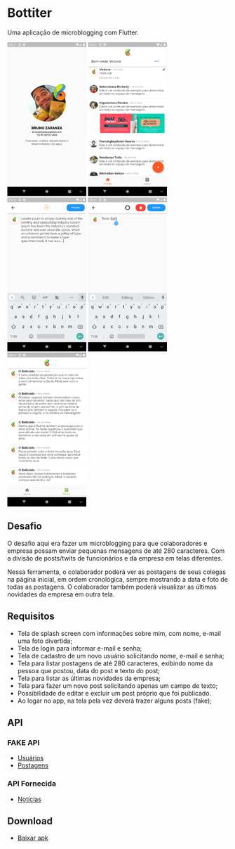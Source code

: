 # Bottiter

Uma aplicação de microblogging com Flutter.


<img src="/prints/print1_splash.png" width="180" height="350" /> <img src="/prints/print2_home.png" width="180" height="350" /> <img src="/prints/print3_a_new_post.png" width="180" height="350" /> <img src="/prints/print4_post_edit.png" width="180" height="350" /> <img src="/prints/print5_news.png" width="180" height="350" />

## Desafio

O desafio aqui era fazer um microblogging para que colaboradores e empresa possam enviar pequenas mensagens de até 280 caracteres.
Com a divisão de posts/twits de funcionários e da empresa em telas diferentes.

Nessa ferramenta, o colaborador poderá ver as postagens de seus colegas na página
inicial, em ordem cronológica, sempre mostrando a data e foto de todas as postagens.
O colaborador também poderá visualizar as últimas novidades da empresa em outra tela.

## Requisitos

- Tela de splash screen com informações sobre mim, com nome, e-mail uma foto divertida;
- Tela de login para informar e-mail e senha;
- Tela de cadastro de um novo usuário solicitando nome, e-mail e senha;
- Tela para listar postagens de até 280 caracteres, exibindo nome da pessoa que postou, data do post e texto do post;
- Tela para listar as últimas novidades da empresa;
- Tela para fazer um novo post solicitando apenas um campo de texto;
- Possibilidade de editar e excluir um post próprio que foi publicado.
- Ao logar no app, na tela pela vez deverá trazer alguns posts (fake);

## API

### FAKE API
- [Usuários](https://6001b50408587400174db4d2.mockapi.io/boticario/api/user)
- [Postagens](https://6001b50408587400174db4d2.mockapi.io/boticario/api/post)

### API Fornecida
- [Notícias](https://gb-mobile-app-teste.s3.amazonaws.com/data.json)

## Download

- [Baixar apk](https://github.com/brunozaranza/botitter/raw/main/android/app/release/bottiter_app.apk)

